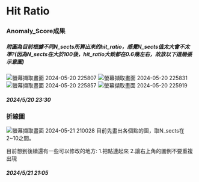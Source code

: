 # Hit Ratio

### Anomaly_Score成果

##### 附圖為目前根據不同N_sects所算出來的hit_ratio，感覺N_sects值太大會不太準?(因為N_sects在大於100後，hit_ratio大致都在0.6幾左右，故放以下這幾張示意圖)
![螢幕擷取畫面 2024-05-20 225807](https://github.com/Computer-Networks-CO3005-Group3/Final_Project/assets/127335630/d9b879fc-98d2-468a-9b66-12902beeacd0)
![螢幕擷取畫面 2024-05-20 225831](https://github.com/Computer-Networks-CO3005-Group3/Final_Project/assets/127335630/b71074a7-750c-4abb-b435-6ba426478f24)
![螢幕擷取畫面 2024-05-20 225857](https://github.com/Computer-Networks-CO3005-Group3/Final_Project/assets/127335630/d337e74f-714f-4678-9b77-9fa89fbe0c0e)
![螢幕擷取畫面 2024-05-20 225919](https://github.com/Computer-Networks-CO3005-Group3/Final_Project/assets/127335630/f80c39c7-afcb-4fbc-bf54-7fab4151ad51)

##### 2024/5/20 23:30


### 折線圖
![螢幕擷取畫面 2024-05-21 210028](https://github.com/Computer-Networks-CO3005-Group3/Final_Project/assets/127335630/32fed4fa-a718-4e2f-8dd7-cbdb34c55024)
目前先畫出各個點的圖，取N_sects在2~10之間。

目前想到後續還有一些可以修改的地方:
1.把點連起來
2.讓右上角的圖例不要重複出現

##### 2024/5/21 21:05
